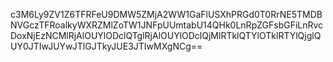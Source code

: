 c3M6Ly9ZV1Z6TFRFeU9DMW5ZMjA2WW1GaFlUSXhPRGd0T0RrNE5TMDBNVGczTFRoalkyWXRZMlZoTW1JNFpUUmtabU14QHk0LnRpZGFsbGFiLnRvcDoxNjEzNCMlRjAlOUYlODclQTglRjAlOUYlODclQjMlRTklQTYlOTklRTYlQjglQUY0JTIwJUYwJTlGJTkyJUE3JTIwMXgNCg==
